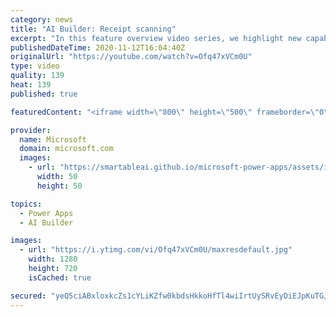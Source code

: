 ```yaml
---
category: news
title: "AI Builder: Receipt scanning"
excerpt: "In this feature overview video series, we highlight new capabilities included in the latest update to AI Builder.  Receipt scanning is a new AI Builder feature that processes receipts to identify and extract information. The AI model identifies receipt data, merchant information, total price, and taxes"
publishedDateTime: 2020-11-12T16:04:40Z
originalUrl: "https://youtube.com/watch?v=Ofq47xVCm0U"
type: video
quality: 139
heat: 139
published: true

featuredContent: "<iframe width=\"800\" height=\"500\" frameborder=\"0\" src=\"https://www.youtube.com/embed/Ofq47xVCm0U\" allow=\"accelerometer; autoplay; encrypted-media; gyroscope; picture-in-picture\" allowfullscreen></iframe>"

provider:
  name: Microsoft
  domain: microsoft.com
  images:
    - url: "https://smartableai.github.io/microsoft-power-apps/assets/images/organizations/microsoft.com-50x50.jpg"
      width: 50
      height: 50

topics:
  - Power Apps
  - AI Builder

images:
  - url: "https://i.ytimg.com/vi/Ofq47xVCm0U/maxresdefault.jpg"
    width: 1280
    height: 720
    isCached: true

secured: "yeQ5ciABxloxkcZs1cYLiKZfw0kbdsHkkoHfTl4wiIrtUySRvEyDiEJpKuTGJCMrxMNfiSJGFzuSHxVgWIXgTpJMzL6BEZ8tbiNUKXSOprgwz+AknbFgAbAbKKfqLjzOR0tb/MA73PWqa/ygDQQIQ3z9AySdSl74S8I94LOodS8vEYjwTilgTrtpxhUfwj8myJ+mcRpKhvxqF64z2AWnYHVON3eC/InncmZ75byXAZLMEhIkhCCfk+cSU5LBki5nDRoa6omLZCnWZs0FDuh+B8D5v9WDaFYTcc+z9QW5Mkvr0v4cyEIlz/aIRThyS9Xvc4oPiNS1W+UKOLE7p6NESs36FAC7CsMNThIknNsD7NFyttJkRj4vavdpxZrZX996FfI8Y1ztVLkb42J1UvG4HMjmVCrdJgy0I+pQNmJ4GWyCDyg2SCZay3lnDZX8Fyry;gvNTxkean/SlpXsOOyjbig=="
---
```


